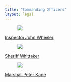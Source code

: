 ```yaml
---
title: "Commanding Officers"
layout: legal
---
```


<div class="tile is-ancestor">
  <div class="tile is-parent">
    <article class="tile is-child box">
        <a href="/historical/timeline/1906/345/" title="Inspector John Wheeler">
            <figure class="image is-16by9">
                <img src="/img/legal/cpd/commanding/wheeler.jpg">
            </figure>
            <div class="content">
                <p>Inspector John Wheeler</p>
            </div>
        </a>
    </article>
  </div>
  <div class="tile is-parent">
    <article class="tile is-child box">
        <a href="/historical/timeline/1915/404/" title="Sheriff Whittaker">
            <figure class="image is-3by2">
                <img src="/img/legal/cpd/commanding/whittaker.jpg">
            </figure>
            <div class="content">
                <p>Sheriff Whittaker</p>
            </div>    
        </a>
    </article>
  </div>
  <div class="tile is-parent">
    <article class="tile is-child box">
        <a href="/historical/timeline/1911/425/" title="Marshall Peter Kane">
            <figure class="image is-16by9">
                <img src="/img/legal/cpd/commanding/kane.jpg">
            </figure>
            <div class="content">
                <p>Marshall Peter Kane</p>
            </div>  
        </a>  
    </article>
  </div>
</div>
